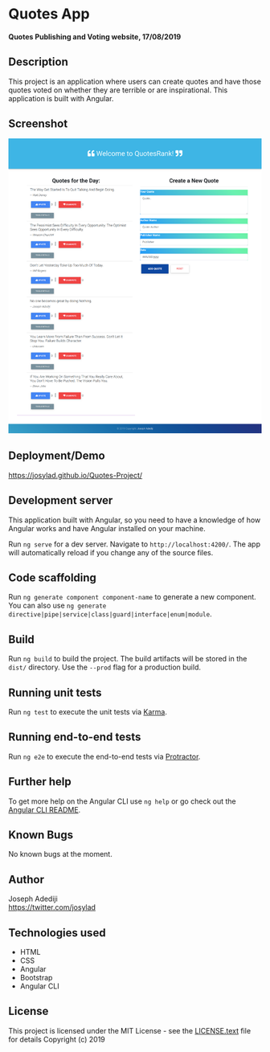 # Quotes App
#### Quotes Publishing and Voting website, 17/08/2019
## Description
This project is an application where users can create quotes and have those quotes voted on whether they are terrible or are inspirational. This application is built with Angular.
## Screenshot
<img src="/myquote.png" width="1000">

## Deployment/Demo
https://josylad.github.io/Quotes-Project/

## Development server

This application built with Angular, so you need to have a knowledge of how Angular works and have Angular installed on your machine.

Run `ng serve` for a dev server. Navigate to `http://localhost:4200/`. The app will automatically reload if you change any of the source files.

## Code scaffolding

Run `ng generate component component-name` to generate a new component. You can also use `ng generate directive|pipe|service|class|guard|interface|enum|module`.

## Build

Run `ng build` to build the project. The build artifacts will be stored in the `dist/` directory. Use the `--prod` flag for a production build.

## Running unit tests

Run `ng test` to execute the unit tests via [Karma](https://karma-runner.github.io).

## Running end-to-end tests

Run `ng e2e` to execute the end-to-end tests via [Protractor](http://www.protractortest.org/).

## Further help

To get more help on the Angular CLI use `ng help` or go check out the [Angular CLI README](https://github.com/angular/angular-cli/blob/master/README.md).

## Known Bugs
No known bugs at the moment.
## Author
Joseph Adediji  
https://twitter.com/josylad

## Technologies used
* HTML
* CSS
* Angular
* Bootstrap
* Angular CLI
## License
This project is licensed under the MIT License - see the [LICENSE.text](LICENSE.text) file for details
Copyright (c) 2019
